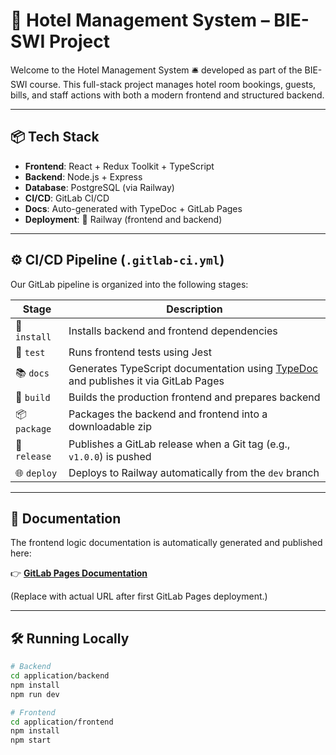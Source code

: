 # 🏨 Hotel Management System – BIE-SWI Project

Welcome to the Hotel Management System 🛎️ developed as part of the BIE-SWI course. This full-stack project manages hotel room bookings, guests, bills, and staff actions with both a modern frontend and structured backend.

---

## 📦 Tech Stack

- **Frontend**: React + Redux Toolkit + TypeScript
- **Backend**: Node.js + Express
- **Database**: PostgreSQL (via Railway)
- **CI/CD**: GitLab CI/CD
- **Docs**: Auto-generated with TypeDoc + GitLab Pages
- **Deployment**: 🚀 Railway (frontend and backend)

---

## ⚙️ CI/CD Pipeline (`.gitlab-ci.yml`)

Our GitLab pipeline is organized into the following stages:

| Stage     | Description |
|-----------|-------------|
| 🧱 `install` | Installs backend and frontend dependencies |
| 🧪 `test`    | Runs frontend tests using Jest |
| 📚 `docs`    | Generates TypeScript documentation using [TypeDoc](https://typedoc.org) and publishes it via GitLab Pages |
| 🔨 `build`   | Builds the production frontend and prepares backend |
| 📦 `package` | Packages the backend and frontend into a downloadable zip |
| 🚀 `release` | Publishes a GitLab release when a Git tag (e.g., `v1.0.0`) is pushed |
| 🌐 `deploy`  | Deploys to Railway automatically from the `dev` branch |

---

## 🧾 Documentation

The frontend logic documentation is automatically generated and published here:

👉 [**GitLab Pages Documentation**](https://gitlab.fit.cvut.cz/pages/diazgand/bie-swi-hotel)

(Replace with actual URL after first GitLab Pages deployment.)

---

## 🛠️ Running Locally

```bash
# Backend
cd application/backend
npm install
npm run dev

# Frontend
cd application/frontend
npm install
npm start

